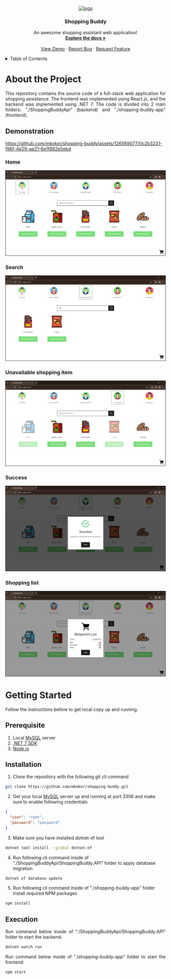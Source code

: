 <br />
<div align="center">
  <a href="https://github.com/mkokor/shopping-buddy">
    <img src="./shopping-buddy-app/public/favicon.ico" alt="logo" width="200"">
  </a>
  <h3 align="center">Shopping Buddy</h3>
  <p align="center">
    An awesome shopping assistant web application!
    <br />
    <a href="https://github.com/mkokor/shopping-buddy/#readme"><strong>Explore the docs »</strong></a>
    <br />
    <br />
    <a href="https://github.com/mkokor/shopping-buddy/#demonstration">View Demo</a>
    ·
    <a href="https://github.com/mkokor/shopping-buddy/issues">Report Bug</a>
    ·
    <a href="https://github.com/mkokor/shopping-buddy/issues">Request Feature</a>
  </p>
</div>

<details>
  <summary>Table of Contents</summary>
  <ol>
    <li>
      <a href="#about-the-project">About The Project</a>
      <ul>
        <li><a href="#demonstration">Demonstration</a></li>
      </ul>
    </li>
    <li>
      <a href="#getting-started">Getting Started</a>
      <ul>
        <li><a href="#installation">Installation</a></li>
        <li><a href="#execution">Execution</a></li>
      </ul>
    </li>
  </ol>
</details>


# About the Project
<p align="justify">
This repository contains the source code of a full-stack web application for shopping assistance. The frontend was implemented using React.js, and the backend was implemented using .NET 7.
The code is divided into 2 main folders: "./ShoppingBuddyApi" (backend) and "./shopping-buddy-app" (frontend).
</p>


## Demonstration


https://github.com/mkokor/shopping-buddy/assets/126569077/0c2b3231-f96f-4e29-ae21-6e1f882e5ebd


### Home
<div align="center">
  <img src="./demonstration/screenshots/home.png" alt="home" style="display: inline-block;">
</div>

### Search
<div align="center">
  <img src="./demonstration/screenshots/searching.png" alt="search" style="display: inline-block;">
</div>

### Unavailable shopping item
<div align="center">
  <img src="./demonstration/screenshots/unavailable-item.png" alt="unavailable_item" style="display: inline-block;">
</div>

### Success
<div align="center">
  <img src="./demonstration/screenshots/success.png" alt="success" style="display: inline-block;">
</div>

### Shopping list
<div align="center">
  <img src="./demonstration/screenshots/shopping-list.png" alt="shopping_list" style="display: inline-block;">
</div>


# Getting Started
<p align="justify">
Follow the instructions bellow to get local copy up and running.
</p>

## Prerequisite
1. Local <a href="https://dev.mysql.com/downloads/mysql/">MySQL</a> server
2. <a href="https://dotnet.microsoft.com/en-us/download/dotnet/7.0">.NET 7 SDK</a>
3. <a href="https://nodejs.org/en">Node.js</a>

## Installation
1. Clone the repository with the following git cli command
```bash
git clone https://github.com/mkokor/shopping-buddy.git
```
2. Get your local <a href="https://dev.mysql.com/downloads/mysql/">MySQL</a> server up and running at port 3306 and make sure to enable following credentials
```json
{
  "user": "root",
  "password": "password"
}
```
3. Make sure you have installed dotnet-ef tool
```bash
dotnet tool install --global dotnet-ef
```
4. Run following cli command inside of "./ShoppingBuddyApi/ShoppingBuddy.API" folder to apply database migration
```bash
dotnet ef database update
```
5. Run following cli command inside of "./shopping-buddy-app" folder install required NPM packages
```bash
npm install
```

## Execution
<p align="justify">
Run command below inside of "./ShoppingBuddyApi/ShoppingBuddy.API" folder to start the backend.
</p>

```bash
dotnet watch run
```

<p align="justify">
Run command below inside of "./shopping-buddy-app" folder to start the frontend
</p>

```bash
npm start
```
